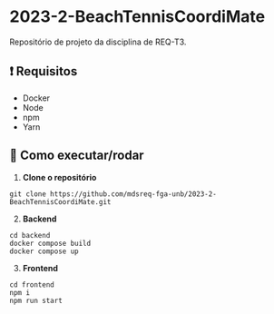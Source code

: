 # 2023-2-BeachTennisCoordiMate

Repositório de projeto da disciplina de REQ-T3.

## ❗ Requisitos

- Docker
- Node
- npm
- Yarn

## 🛞 Como executar/rodar

1. **Clone o repositório**

```
git clone https://github.com/mdsreq-fga-unb/2023-2-BeachTennisCoordiMate.git
```

2. **Backend**

```
cd backend
docker compose build
docker compose up
```

3. **Frontend**

```
cd frontend
npm i
npm run start
```
